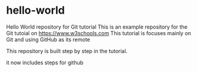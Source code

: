# hello-world
Hello World repository for Git tutorial
This is an example repository for the Git tutoial on https://www.w3schools.com
This tutorial is focuses mainly on Git and using GitHub as its remote

This repository is built step by step in the tutorial.

it now includes steps for github
